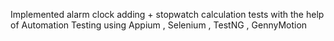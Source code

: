 Implemented alarm clock adding + stopwatch calculation tests with the help of Automation Testing using Appium , Selenium , TestNG , GennyMotion

